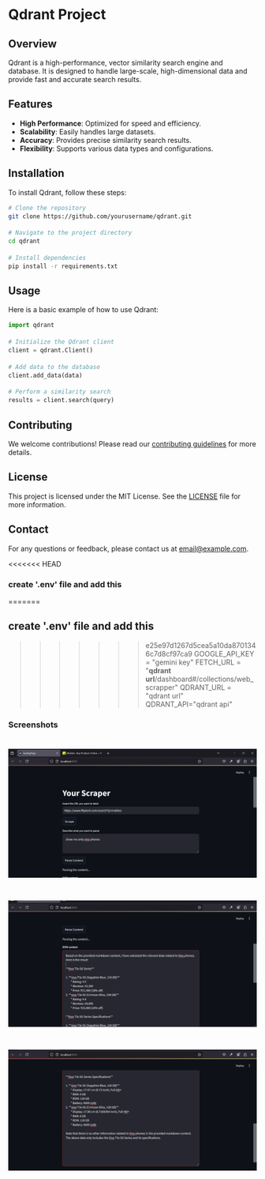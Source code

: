# Qdrant Project

## Overview
Qdrant is a high-performance, vector similarity search engine and database. It is designed to handle large-scale, high-dimensional data and provide fast and accurate search results.

## Features
- **High Performance**: Optimized for speed and efficiency.
- **Scalability**: Easily handles large datasets.
- **Accuracy**: Provides precise similarity search results.
- **Flexibility**: Supports various data types and configurations.

## Installation
To install Qdrant, follow these steps:

```bash
# Clone the repository
git clone https://github.com/yourusername/qdrant.git

# Navigate to the project directory
cd qdrant

# Install dependencies
pip install -r requirements.txt
```

## Usage
Here is a basic example of how to use Qdrant:

```python
import qdrant

# Initialize the Qdrant client
client = qdrant.Client()

# Add data to the database
client.add_data(data)

# Perform a similarity search
results = client.search(query)
```

## Contributing
We welcome contributions! Please read our [contributing guidelines](CONTRIBUTING.md) for more details.

## License
This project is licensed under the MIT License. See the [LICENSE](LICENSE) file for more information.

## Contact
For any questions or feedback, please contact us at [email@example.com](mailto:email@example.com).

<<<<<<< HEAD
### create '.env' file and add this
=======
## create '.env' file and add this
>>>>>>> e25e97d1267d5cea5a10da8701346c7d8cf97ca9
GOOGLE_API_KEY = "gemini key"
FETCH_URL = "**qdrant url**/dashboard#/collections/web_scrapper"
QDRANT_URL = "qdrant url"
QDRANT_API="qdrant api"

### Screenshots

# ![text](<images/Screenshot (15).png>) 
# ![text](<images/Screenshot (16).png>) 
# ![text](<images/Screenshot (17).png>)